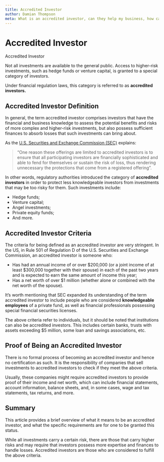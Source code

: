 ```yaml
---
title: Accredited Investor
author: Damian Thompson
meta: What is an accredited investor, can they help my business, how can I become an accredited investor?  
---
```


# Accredited Investor

Accredited Investor

Not all investments are available to the general public. Access to higher-risk investments, such as hedge funds or venture capital, is granted to a special category of investors.

Under financial regulation laws, this category is referred to as **accredited investors.**

## Accredited Investor Definition

In general, the term accredited investor comprises investors that have the financial and business knowledge to assess the potential benefits and risks of more complex and higher-risk investments, but also possess sufficient finances to absorb losses that such investments can bring about.

As the [U.S. Securities and Exchange Commission (SEC)](https://www.investor.gov/introduction-investing/general-resources/news-alerts/alerts-bulletins/investor-bulletins/updated-3) explains:

> “One reason these offerings are limited to accredited investors is to ensure that all participating investors are financially sophisticated and able to fend for themselves or sustain the risk of loss, thus rendering unnecessary the protections that come from a registered offering”.

In other words, regulatory authorities introduced the category of **accredited investors** in order to protect less knowledgeable investors from investments that may be too risky for them. Such investments include:

* Hedge funds;
* Venture capital;
* Angel investments;
* Private equity funds;
* And more.

## Accredited Investor Criteria

The criteria for being defined as an accredited investor are very stringent. In the US, in Rule 501 of Regulation D of the U.S. Securities and Exchange Commission, an accredited investor is someone who:

* Has had an annual income of or over \$200,000 (or a joint income of at least $300,000 together with their spouse) in each of the past two years and is expected to earn the same amount of income this year;
* Has a net worth of over $1 million (whether alone or combined with the net worth of the spouse).

It’s worth mentioning that SEC expanded its understanding of the term accredited investor to include people who are considered **knowledgeable employees** of a private fund, as well as financial professionals possessing special financial securities licenses.

The above criteria refer to individuals, but it should be noted that institutions can also be accredited investors. This includes certain banks, trusts with assets exceeding $5 million, some loan and savings associations, etc.

## Proof of Being an Accredited Investor

There is no formal process of becoming an accredited investor and hence no certification as such. It is the responsibility of companies that sell investments to accredited investors to check if they meet the above criteria.

Usually, these companies might require accredited investors to provide proof of their income and net worth, which can include financial statements, account information, balance sheets, and, in some cases, wage and tax statements, tax returns, and more.

## Summary

This article provides a brief overview of what it means to be an accredited investor, and what the specific requirements are for one to be granted this status.

While all investments carry a certain risk, there are those that carry higher risks and may require that investors possess more expertise and finances to handle losses. Accredited investors are those who are considered to fulfill the above criteria.